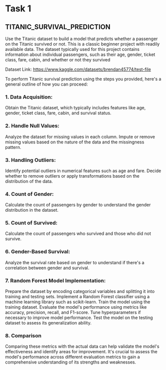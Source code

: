 # Task 1
## TITANIC_SURVIVAL_PREDICTION

Use the Titanic dataset to build a model that predicts whether a
passenger on the Titanic survived or not. This is a classic beginner
project with readily available data.
The dataset typically used for this project contains information
about individual passengers, such as their age, gender, ticket
class, fare, cabin, and whether or not they survived

Dataset Link: https://www.kaggle.com/datasets/brendan45774/test-file



To perform Titanic survival prediction using the steps you provided, here's a general outline of how you can proceed:

### 1. Data Acquisition:
Obtain the Titanic dataset, which typically includes features like age, gender, ticket class, fare, cabin, and survival status.
### 2. Handle Null Values:
Analyze the dataset for missing values in each column.
Impute or remove missing values based on the nature of the data and the missingness pattern.
### 3. Handling Outliers:
Identify potential outliers in numerical features such as age and fare.
Decide whether to remove outliers or apply transformations based on the distribution of the data.
### 4. Count of Gender:
Calculate the count of passengers by gender to understand the gender distribution in the dataset.
### 5. Count of Survived:
Calculate the count of passengers who survived and those who did not survive.
### 6. Gender-Based Survival:
Analyze the survival rate based on gender to understand if there's a correlation between gender and survival.
### 7. Random Forest Model Implementation:
Prepare the dataset by encoding categorical variables and splitting it into training and testing sets.
Implement a Random Forest classifier using a machine learning library such as scikit-learn.
Train the model using the training dataset.
Evaluate the model's performance using metrics like accuracy, precision, recall, and F1-score.
Tune hyperparameters if necessary to improve model performance.
Test the model on the testing dataset to assess its generalization ability.

### 8. Comparison 
Comparing these metrics with the actual data can help validate the model's effectiveness and identify areas for improvement. 
It's crucial to assess the model's performance across different evaluation metrics to gain a comprehensive understanding of its strengths and weaknesses.
